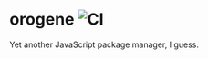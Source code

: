 # orogene ![CI](https://github.com/orogene/orogene/workflows/CI/badge.svg)

Yet another JavaScript package manager, I guess.

